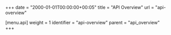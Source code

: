 +++
date = "2000-01-01T00:00:00+00:05"
title = "API Overview"
url = "api-overview"

[menu.api]
  weight = 1
  identifier = "api-overview"
  parent = "api_overview"
+++
